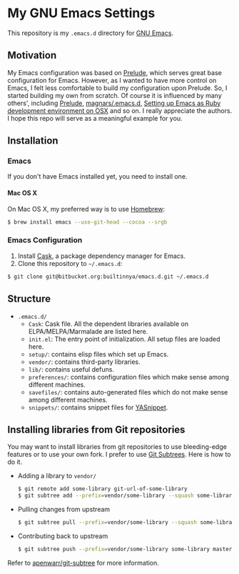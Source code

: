 # My GNU Emacs Settings

This repository is my ``.emacs.d`` directory for [GNU Emacs][].

[GNU Emacs]: http://www.gnu.org/software/emacs/
  "GNU Emacs - GNU Project - Free Software Foundation (FSF)"

## Motivation

My Emacs configuration was based on [Prelude][], which serves
great base configuration for Emacs.
However, as I wanted to have more control on Emacs, I felt less comfortable
to build my configuration upon Prelude.
So, I started building my own from scratch.
Of course it is influenced by many others', including
[Prelude][], [magnars/.emacs.d][], [Setting up Emacs as Ruby development environment on OSX][emacs-ruby-osx] and so on. I really appreciate the authors.
I hope this repo will serve as a meaningful example for you.

[Prelude]: https://github.com/bbatsov/prelude
  "bbatsov/prelude"

[magnars/.emacs.d]: https://github.com/magnars/.emacs.d
  "magnars/.emacs.d"

[emacs-ruby-osx]: http://crypt.codemancers.com/posts/2013-09-26-setting-up-emacs-as-development-environment-on-osx/
  "Setting up Emacs as Ruby development environment on OSX"

## Installation

### Emacs

If you don't have Emacs installed yet, you need to install one.

#### Mac OS X

On Mac OS X, my preferred way is to use [Homebrew][]:

```bash
$ brew install emacs --use-git-head --cocoa --srgb
```

[Homebrew]: http://brew.sh/
  "Homebrew — MacPorts driving you to drink? Try Homebrew!"

### Emacs Configuration

1. Install [Cask](http://cask.github.io/), a package dependency manager for Emacs.
2. Clone this repository to ``~/.emacs.d``:

```bash
$ git clone git@bitbucket.org:builtinnya/emacs.d.git ~/.emacs.d
```

## Structure

- `.emacs.d/`
    - `Cask`: Cask file. All the dependent libraries available on ELPA/MELPA/Marmalade are listed here.
    - `init.el`: The entry point of initialization. All setup files are loaded here.
    - `setup/`: contains elisp files which set up Emacs.
    - `vendor/`: contains third-party libraries.
    - `lib/`: contains useful defuns.
    - `preferences/`: contains configuration files which make sense among different machines.
    - `savefiles/`: contains auto-generated files which do not make sense among different machines.
    - `snippets/`: contains snippet files for [YASnippet][].

[YASnippet]: https://github.com/capitaomorte/yasnippet
  "capitaomorte/yasnippet"

## Installing libraries from Git repositories

You may want to install libraries from git repositories to use bleeding-edge features
or to use your own fork.
I prefer to use [Git Subtrees][]. Here is how to do it.

- Adding a library to `vendor/`
    ```bash
    $ git remote add some-library git-url-of-some-library
    $ git subtree add --prefix=vendor/some-library --squash some-library master
    ```

- Pulling changes from upstream
    ```bash
    $ git subtree pull --prefix=vendor/some-library --squash some-library master
    ```

- Contributing back to upstream
    ```bash
    $ git subtree push --prefix=vendor/some-library some-library master
    ```

Refer to [apenwarr/git-subtree][] for more information.

[Git Subtrees]: http://blogs.atlassian.com/2013/05/alternatives-to-git-submodule-git-subtree/
  "Alternatives To Git Submodule: Git Subtree - Atlassian Blogs"

[apenwarr/git-subtree]: https://github.com/apenwarr/git-subtree
  "apenwarr/git-subtree"
